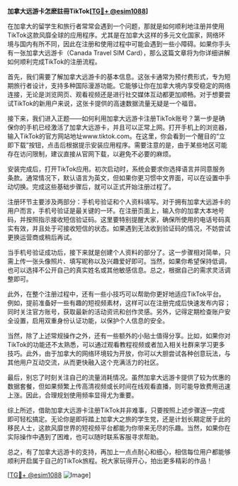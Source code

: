 **加拿大远游卡怎麽註冊TikTok[[TG💪+ @esim1088](https://t.me/s/esim1088)]**

在加拿大的留学生和旅行者常常会遇到一个问题，那就是如何顺利地注册并使用TikTok这款风靡全球的应用程序。尤其是在加拿大这样的多元文化国家，网络环境与国内有所不同，因此在注册和使用过程中可能会遇到一些小障碍。如果你手头有一张加拿大远游卡（Canada Travel SIM Card），那么这篇文章将为你详细讲解如何顺利完成TikTok的注册流程。

首先，我们需要了解加拿大远游卡的基本信息。这张卡通常为预付费形式，专为短期旅行者设计，支持多种国际漫游功能。它能够让你在加拿大境内享受稳定的网络连接，无论是浏览网页、观看视频还是进行社交媒体互动都更加顺畅。对于想要尝试TikTok的新用户来说，这张卡提供的高速数据流量无疑是一个福音。

接下来，我们进入正题——如何利用加拿大远游卡注册TikTok账号？第一步是确保你的手机已经激活了加拿大远游卡，并且可以正常上网。打开手机上的浏览器，输入TikTok的官方网站地址www.tiktok.com。在这里，你会看到一个醒目的“立即下载”按钮，点击后根据提示安装应用程序。需要注意的是，由于某些地区可能存在访问限制，建议直接从官网下载，以避免不必要的麻烦。

安装完成后，打开TikTok应用。初次启动时，系统会要求你选择语言并同意服务条款。通常情况下，默认语言为英文，但如果你更习惯中文界面，可以在设置中手动切换。完成这些基础步骤后，就可以正式开始注册过程了。

注册环节主要涉及两部分：手机号验证和个人资料填写。对于拥有加拿大远游卡的用户而言，手机号验证是最关键的一环。在注册页面上，输入你的加拿大本地号码，并按照指示接收短信验证码。这里要特别提醒大家，确保所使用的电话号码真实有效，并且处于可接收短信的状态。如果遇到无法收到验证码的情况，不妨尝试更换运营商或稍后再试。

当手机号验证成功后，接下来就是创建个人资料的部分了。这一步骤相对简单，只需上传一张头像照片、填写昵称以及兴趣爱好即可。当然，如果你希望保持低调，也可以选择不公开自己的真实姓名或其他敏感信息。总之，根据自己的需求灵活调整即可。

此外，在整个注册过程中，还有一些小技巧可以帮助你更好地适应TikTok平台。例如，提前准备好一些有趣的短视频素材，这样可以在注册完成后快速发布内容；同时关注官方账号，获取最新的活动资讯和创作灵感。另外，记得定期检查账户安全设置，启用双重身份认证功能，以保护个人信息的安全。

当然，除了上述常规操作之外，还有一些额外的小贴士值得分享。比如，如果你对TikTok的功能还不太熟悉，可以通过观看教程视频或者加入相关社群来学习更多技巧。此外，由于加拿大的网络环境较为开放，你可以大胆尝试各种创意玩法，与其他用户互动交流，从而更快融入这个充满活力的社区。

最后，别忘了时刻关注自己的流量消耗情况。虽然加拿大远游卡提供了较为优惠的数据套餐，但如果频繁上传高清视频或长时间在线观看直播，则可能导致费用迅速上涨。因此，合理规划使用频率显得尤为重要。

综上所述，借助加拿大远游卡注册TikTok并非难事，只要按照上述步骤逐一完成即可轻松搞定。无论你是即将踏上加拿大之旅的学生党，还是计划长期定居于此的移民人士，这款风靡世界的短视频平台都能为你带来无尽的乐趣。当然，如果你在实际操作中遇到了困难，也可以随时联系客服寻求帮助。

总之，有了加拿大远游卡的支持，再加上一点点耐心和细心，相信每位用户都能够顺利开启属于自己的TikTok旅程。祝大家玩得开心，拍出更多精彩的作品！

[[TG💪+ @esim1088](https://t.me/s/esim1088) ![Image](https://i.postimg.cc/4NQfJmqS/Snipaste-2025-05-13-00-14-12.png)]